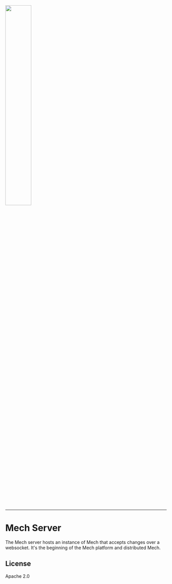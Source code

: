 <img width="40%" height="40%" src="https://mechlang.net/img/logo.png">

---

# Mech Server

The Mech server hosts an instance of Mech that accepts changes over a websocket. It's the beginning of the Mech platform and distributed Mech.

## License

Apache 2.0